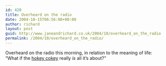 ```yaml
---
id: 420
title: Overheard on the radio
date: 2004-10-15T06:56:00+00:00
author: richard
layout: post
guid: http://www.janeandrichard.co.uk/2004/10/overheard_on_the_radio
permalink: /2004/10/overheard_on_the_radio/
---
```

Overheard on the radio this morning, in relation to the meaning of life: &#8220;What if the [hokey cokey](http://www.bbc.co.uk/cbeebies/tweenies/songtime/songs/t/thehokeycokeyfull.shtml) really _is_ all it&#8217;s about?&#8221;